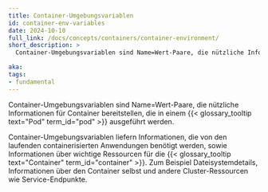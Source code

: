 ```yaml
---
title: Container-Umgebungsvariablen
id: container-env-variables
date: 2024-10-10
full_link: /docs/concepts/containers/container-environment/
short_description: >
  Container-Umgebungsvariablen sind Name=Wert-Paare, die nützliche Informationen für Container bereitstellen, die in einem Pod ausgeführt werden.

aka: 
tags:
- fundamental
---
```

  Container-Umgebungsvariablen sind Name=Wert-Paare, die nützliche Informationen für Container bereitstellen, die in einem {{< glossary_tooltip text="Pod" term_id="pod" >}} ausgeführt werden.
  
<!--more-->

Container-Umgebungsvariablen liefern Informationen, die von den laufenden containerisierten Anwendungen benötigt werden, sowie Informationen über wichtige Ressourcen für die {{< glossary_tooltip text="Container" term_id="container" >}}. Zum Beispiel Dateisystemdetails, Informationen über den Container selbst und andere Cluster-Ressourcen wie Service-Endpunkte.
